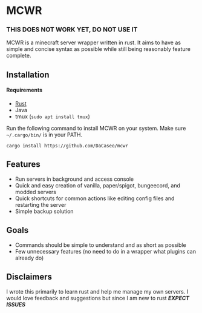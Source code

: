 # MCWR
### THIS DOES NOT WORK YET, DO NOT USE IT
MCWR is a minecraft server wrapper written in rust. It aims to have as simple and concise syntax as possible while still being reasonably feature complete.

## Installation

#### Requirements
- [Rust](https://rustup.rs/)
- Java
- tmux (`sudo apt install tmux`)

Run the following command to install MCWR on your system. Make sure `~/.cargo/bin/` is in your PATH.

    cargo install https://github.com/DaCaseo/mcwr
## Features
- Run servers in background and access console
- Quick and easy creation of vanilla, paper/spigot, bungeecord, and modded servers
- Quick shortcuts for common actions like editing config files and restarting the server
- Simple backup solution

## Goals
- Commands should be simple to understand and as short as possible
- Few unnecessary features (no need to do in a wrapper what plugins can already do)

## Disclaimers
I wrote this primarily to learn rust and help me manage my own servers. I would love feedback and suggestions but since I am new to rust ***EXPECT ISSUES***
